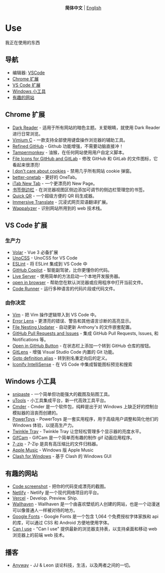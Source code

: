 <p align='center'>
  <b>简体中文</b> | <a href="https://github.com/Ares-Chang/use/blob/master/README.en-US.md">English</a>
</p>

# Use

我正在使用的东西

## 导航

- 编辑器: [VSCode](https://code.visualstudio.com/)
- [Chrome 扩展](#chrome-扩展)
- [VS Code 扩展](#vs-code-扩展)
- [Windows 小工具](#windows-小工具)
- [有趣的网站](#有趣的网站)

## Chrome 扩展

- [Dark Reader](https://chrome.google.com/webstore/detail/dark-reader/eimadpbcbfnmbkopoojfekhnkhdbieeh) - 适用于所有网站的暗色主题。关爱眼睛，就使用 Dark Reader 进行日常浏览。
- [Vimium C](https://chrome.google.com/webstore/detail/vimium-c-all-by-keyboard/hfjbmagddngcpeloejdejnfgbamkjaeg) - 一款支持全部使用键盘操作浏览器的辅助工具。
- [Refined GitHub](https://chrome.google.com/webstore/detail/refined-github/hlepfoohegkhhmjieoechaddaejaokhf) - Github 功能增强，不需要动脑直接冲！
- [Tampermonkey](https://chrome.google.com/webstore/detail/tampermonkey/dhdgffkkebhmkfjojejmpbldmpobfkfo) - 油猴，在任何网站使用用户自定义脚本。
- [File Icons for GitHub and GitLab](https://chrome.google.com/webstore/detail/file-icons-for-github-and/ficfmibkjjnpogdcfhfokmihanoldbfe) - 修改 GitHub 和 GitLab 的文件图标，它看起来很漂亮!
- [I don't care about cookies](https://chrome.google.com/webstore/detail/i-dont-care-about-cookies/fihnjjcciajhdojfnbdddfaoknhalnja) - 禁用几乎所有网站 cookie 弹窗。
- [better-onetab](https://chrome.google.com/webstore/detail/better-onetab/eookhngofldnbnidjlbkeecljkfpmfpg) - 更好的 OneTab。
- [iTab New Tab](https://chrome.google.com/webstore/detail/itab%E6%96%B0%E6%A0%87%E7%AD%BE%E9%A1%B5%E5%85%8D%E8%B4%B9chatgpt/mhloojimgilafopcmlcikiidgbbnelip) - 一个更漂亮的 New Page。
- [书签侧边栏](https://chrome.google.com/webstore/detail/bookmark-sidebar/jdbnofccmhefkmjbkkdkfiicjkgofkdh) - 在浏览器视图区侧边添加可调节的侧边栏管理您的书签。
- [Quick QR](https://chrome.google.com/webstore/detail/qr-code-generator/afpbjjgbdimpioenaedcjgkaigggcdpp) - 一个超级方便的 QR 码生成器。
- [Immersive Translate](https://chrome.google.com/webstore/detail/immersive-translate/bpoadfkcbjbfhfodiogcnhhhpibjhbnh) - 沉浸式网页双语翻译扩展。
- [Wappalyzer](https://chrome.google.com/webstore/detail/wappalyzer-technology-pro/gppongmhjkpfnbhagpmjfkannfbllamg) - 识别网站所用到的 web 技术栈。

## VS Code 扩展

### 生产力

- [Volar](https://marketplace.visualstudio.com/items?itemName=vue.volar) - Vue 3 必备扩展
- [UnoCSS](https://marketplace.visualstudio.com/items?itemName=antfu.unocss) - UnoCSS for VS Code
- [ESLint](https://marketplace.visualstudio.com/items?itemName=dbaeumer.vscode-eslint) - 将 ESLint 集成到 VS Code 中
- [GitHub Copilot](https://marketplace.visualstudio.com/items?itemName=GitHub.copilot) - 智能副驾驶，比你更懂你的代码。
- [Live Server](https://marketplace.visualstudio.com/items?itemName=ritwickdey.LiveServer) - 使用简单的方法启动一个本地开发服务器。
- [open in browser](https://marketplace.visualstudio.com/items?itemName=techer.open-in-browser) - 帮助您在默认浏览器或应用程序中打开当前文件。
- [Code Runner](https://marketplace.visualstudio.com/items?itemName=formulahendry.code-runner) - 运行多种语言的代码片段或代码文件。

### 由你决定

- [Vim](https://marketplace.visualstudio.com/items?itemName=vscodevim.vim) - 把 Vim 操作逻辑带入到 VS Code 中。
- [Error Lens](https://marketplace.visualstudio.com/items?itemName=usernamehw.errorlens) - 更漂亮的错误、警告和其他语言诊断的高亮显示。
- [File Nesting Updater](https://marketplace.visualstudio.com/items?itemName=antfu.file-nesting) - 自动更新 Anthony's 的文件嵌套配置。
- [GitHub Pull Requests and Issues](https://marketplace.visualstudio.com/items?itemName=GitHub.vscode-pull-request-github) - 集成 GitHub Pull Requests, Issues, 和 Notifications 等。
- [Open in GitHub Button](https://marketplace.visualstudio.com/items?itemName=antfu.open-in-github-button) - 在状态栏上添加一个转到 GitHub 仓库的按钮。
- [GitLens](https://marketplace.visualstudio.com/items?itemName=eamodio.gitlens) - 增强 Visual Studio Code 内置的 Git 功能。
- [Goto definition alias](https://marketplace.visualstudio.com/items?itemName=antfu.goto-alias) - 转到别名重定向后的定义。
- [Iconify IntelliSense](https://marketplace.visualstudio.com/items?itemName=antfu.iconify) - 在 VS Code 中集成智能图标预览和搜索

## Windows 小工具

- [snipaste](https://zh.snipaste.com/index.html) - 一个简单但功能强大的截图及贴图工具。
- [uTools](https://u.tools/) - 小工具集成平台，新一代高效工具平台。
- [Cmder](https://cmder.app/) - Cmder 是一个软件包，纯粹是出于对 Windows 上缺乏好的控制台模拟器的沮丧而创建的。
- [PowerToys](https://learn.microsoft.com/zh-cn/windows/powertoys/) - PowerToys 是一套实用程序，用于高级用户调整和简化他们的 Windows 体验，以提高生产力。
- [Twinkle Tray](https://twinkletray.com/) - Twinkle Tray 让您轻松管理多个显示器的亮度水平。
- [GifCam](https://blog.bahraniapps.com/gifcam/) - GifCam 是一个简单而有趣的制作 gif 动画应用程序。
- [7-zip](https://7-zip.org/) - 7-Zip 是具有高压缩比的文件归档器。
- [Apple Music](https://apps.microsoft.com/store/detail/apple-music-%E9%A2%84%E8%A7%88%E7%89%88/9PFHDD62MXS1) - Windows 版 Apple Music
- [Clash for Windows](https://github.com/Fndroid/clash_for_windows_pkg) - 基于 Clash 的 Windows GUI

## 有趣的网站

- [Code screenshot](https://ray.so/) - 把你的代码变成漂亮的截图。
- [Netlify](https://www.netlify.com/) - Netlify 是一个现代网络项目的平台。
- [Vercel](https://vercel.com/) - Develop. Preview. Ship.
- [Wallhaven](https://wallhaven.cc/) - Wallhaven 是一个由喜欢壁纸的人创建的网站，也是一个动漫迷可以像普通人一样被对待的地方。
- [Google Fonts](https://fonts.google.com/) - Google Fonts 是一个包含 1,064 个免费授权字体家族和 api 的库，可以通过 CSS 和 Android 方便地使用字体。
- [Can I use](https://caniuse.com/) - "Can I use" 提供最新的浏览器支持表，以支持桌面和移动 web 浏览器上的前端 web 技术。

## 播客

- [Anyway](https://anyway.fm/) - JJ & Leon 谈论科技，生活，以及两者之间的一切。
